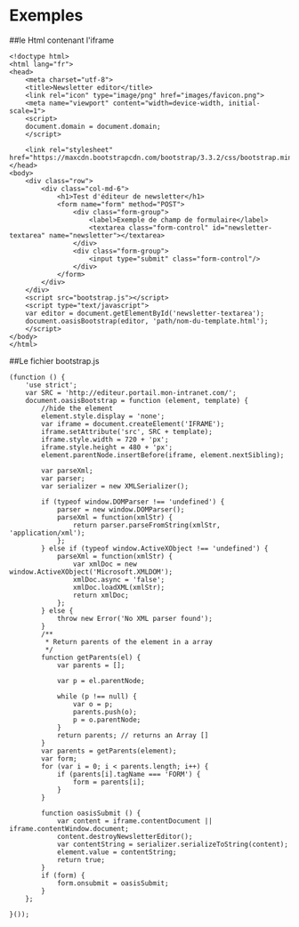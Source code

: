 Exemples
==================================

##le Html contenant l'iframe

	<!doctype html>
	<html lang="fr">
	<head>
		<meta charset="utf-8">
		<title>Newsletter editor</title>
		<link rel="icon" type="image/png" href="images/favicon.png">
		<meta name="viewport" content="width=device-width, initial-scale=1">
	    <script>
	    document.domain = document.domain;
	    </script>

		<link rel="stylesheet" href="https://maxcdn.bootstrapcdn.com/bootstrap/3.3.2/css/bootstrap.min.css">
	</head>
	<body>
		<div class="row">
			<div class="col-md-6">
				<h1>Test d'éditeur de newsletter</h1>
				<form name="form" method="POST">
					<div class="form-group">
						<label>Exemple de champ de formulaire</label>
						<textarea class="form-control" id="newsletter-textarea" name="newsletter"></textarea>
					</div>
					<div class="form-group">
						<input type="submit" class="form-control"/>
					</div>
				</form>
			</div>
		</div>
		<script src="bootstrap.js"></script>
		<script type="text/javascript">
		var editor = document.getElementById('newsletter-textarea');
		document.oasisBootstrap(editor, 'path/nom-du-template.html');
		</script>
	</body>
	</html>

##Le fichier bootstrap.js

	(function () {
	    'use strict';
	    var SRC = 'http://editeur.portail.mon-intranet.com/';
		document.oasisBootstrap = function (element, template) {
	        //hide the element
	        element.style.display = 'none';
		    var iframe = document.createElement('IFRAME');
	        iframe.setAttribute('src', SRC + template);
	        iframe.style.width = 720 + 'px';
	        iframe.style.height = 480 + 'px';
	        element.parentNode.insertBefore(iframe, element.nextSibling);

	        var parseXml;
	        var parser;
	        var serializer = new XMLSerializer();

	        if (typeof window.DOMParser !== 'undefined') {
	            parser = new window.DOMParser();
	            parseXml = function(xmlStr) {
	                return parser.parseFromString(xmlStr, 'application/xml');
	            };
	        } else if (typeof window.ActiveXObject !== 'undefined') {
	            parseXml = function(xmlStr) {
	                var xmlDoc = new window.ActiveXObject('Microsoft.XMLDOM');
	                xmlDoc.async = 'false';
	                xmlDoc.loadXML(xmlStr);
	                return xmlDoc;
	            };
	        } else {
	            throw new Error('No XML parser found');
	        }
	        /**
	         * Return parents of the element in a array
	         */
	        function getParents(el) {
	            var parents = [];

	            var p = el.parentNode;

	            while (p !== null) {
	                var o = p;
	                parents.push(o);
	                p = o.parentNode;
	            }
	            return parents; // returns an Array []
	        }
	        var parents = getParents(element);
	        var form;
	        for (var i = 0; i < parents.length; i++) {
	            if (parents[i].tagName === 'FORM') {
	                form = parents[i];
	            }
	        }

	        function oasisSubmit () {
	            var content = iframe.contentDocument || iframe.contentWindow.document;
	            content.destroyNewsletterEditor();
	            var contentString = serializer.serializeToString(content);
	            element.value = contentString;
	            return true;
	        }
	        if (form) {
	            form.onsubmit = oasisSubmit;
	        }
	    };

	}());
